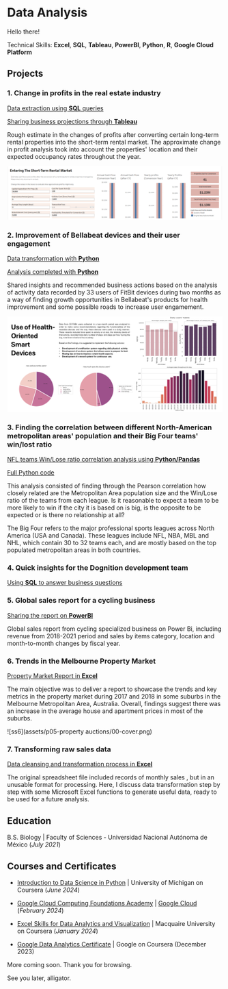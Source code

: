 # Data Analysis

Hello there!

Technical Skills: **Excel**, **SQL**, **Tableau**, **PowerBI**, **Python**, **R**, **Google Cloud Platform**

## Projects

### 1. Change in profits in the real estate industry

[Data extraction using **SQL** queries](2024_03_watershed_database) 

[Sharing business projections through **Tableau**](https://public.tableau.com/views/WatershedProject_17105411802030/Dashboard1?:language=es-ES&:sid=&:display_count=n&:origin=viz_share_link)

Rough estimate in the changes of profits after converting certain long-term rental properties into the short-term rental market. The approximate change in profit analysis took into account the properties' location and their expected occupancy rates throughout the year.

![ss1](assets/01-ss1.png)

### 2. Improvement of Bellabeat devices and their user engagement

[Data transformation with **Python**](2024_05_bellabeat_cleaning.md)

[Analysis completed with **Python**](2024_06_bellabeat_analysis.md)

Shared insights and recommended business actions based on the analysis of activity data recorded by 33 users of FitBit devices during two months as a way of finding growth opportunities in Bellabeat's products for health improvement and some possible roads to increase user engamement.

![ss2](assets/09_bellabeatcover.png)

### 3. Finding the correlation between different North-American metropolitan areas' population and their Big Four teams' win/lost ratio

[NFL teams Win/Lose ratio correlation analysis using **Python/Pandas**](2024_05_correlation.md)

[Full Python code](2024_05_correlation_bigfour.md)

This analysis consisted of finding through the Pearson correlation how closely related are the Metropolitan Area population size and the Win/Lose ratio of the teams from each league. Is it reasonable to expect a team to be more likely to win if the city it is based on is big, is the opposite to be expected or is there no relationship at all?

The Big Four refers to the major professional sports leagues across North America (USA and Canada). These leagues include NFL, NBA, MBL and NHL, which contain 30 to 32 teams each, and are mostly based on the top populated metropolitan areas in both countries. 

### 4. Quick insights for the Dognition development team

[Using **SQL** to answer business questions]()

### 5. Global sales report for a cycling business

[Sharing the report on **PowerBI**]()

Global sales report from cycling specialized business on Power Bi, including revenue from 2018-2021 period and sales by items category, location and month-to-month changes by fiscal year. 

### 6. Trends in the Melbourne Property Market

[Property Market Report in **Excel**](2024_01_propertymarket_trends.md)

The main objective was to deliver a report to showcase the trends and key metrics in the property market during 2017 and 2018 in some suburbs in the Melbourne Metropolitan Area, Australia. Overall, findings suggest there was an increase in the average house and apartment prices in most of the suburbs.

![ss6](assets/p05-property auctions/00-cover.png)

### 7. Transforming raw sales data

[Data cleansing and transformation process in **Excel**](2024_01_excel_cleaningdata.md)

The original spreadsheet file included records of monthly sales , but in an unusable format for processing. Here, I discuss data transformation step by step with some Microsoft Excel functions to generate useful data, ready to be used for a future analysis.

## Education

 B.S. Biology | Faculty of Sciences - Universidad Nacional Autónoma de México (_July 2021_)

## Courses and Certificates

* [Introduction to Data Science in Python](https://coursera.org/share/d8f3565476016680b49061be0075ad8e) | University of Michigan on Coursera (_June 2024_)

* [Google Cloud Computing Foundations Academy](https://drive.google.com/file/d/1V8Q_BpTLiBDFIUdiCRVJmqyXYk5S0d8O/view?usp=sharing) | [Google Cloud](https://www.cloudskillsboost.google/public_profiles/d33ecb6c-d70f-4541-8d58-e338ef8e0655) (_February 2024_)

* [Excel Skills for Data Analytics and Visualization](https://coursera.org/share/17f45e990b48d0b0a348ee784ee9415b) | Macquaire University on Coursera (_January 2024_)

* [Google Data Analytics Certificate](https://coursera.org/share/e65da5f6042aa495d7ab29db87ade125) | Google on Coursera (December 2023)

More coming soon.
Thank you for browsing.

See you later, alligator.
